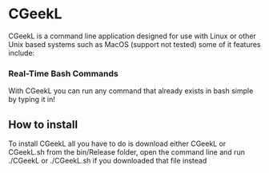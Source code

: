 # CGeekL
CGeekL is a command line application designed for use with Linux or other Unix based systems such as MacOS (support not tested) some of it features include:
### Real-Time Bash Commands
With CGeekL you can run any command that already exists in bash simple by typing it in!
## How to install
To install CGeekL all you have to do is download either CGeekL or CGeekL.sh from the bin/Release folder, open the command line and run ./CGeekL or ./CGeekL.sh if you downloaded that file instead